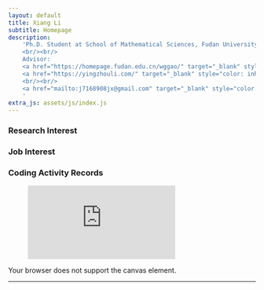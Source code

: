```yaml
---
layout: default
title: Xiang Li
subtitle: Homepage
description:
    'Ph.D. Student at School of Mathematical Sciences, Fudan University
    <br/><br/>
    Advisor:
    <a href="https://homepage.fudan.edu.cn/wggao/" target="_blank" style="color: inherit">Weiguo Gao</a>,
    <a href="https://yingzhouli.com/" target="_blank" style="color: inherit">Yingzhou Li</a>
    <br/><br/>
    <a href="mailto:j7168908jx@gmail.com" target="_blank" style="color: inherit">j7168908jx@gmail.com</a>
    '
extra_js: assets/js/index.js
---
```


### Research Interest


### Job Interest

### Coding Activity Records

<figure>
<embed src="https://wakatime.com/share/@j7168908jx/e7a353f3-b45f-4ca0-933c-057e80146f79.svg" />
</figure>

<div id="coding-language-month" style="max-width: 28rem; max-height: 28rem">
<canvas id="coding-language-month-chart" role="img"><p>Your browser does not support the canvas element.</p></canvas>
</div>

---
